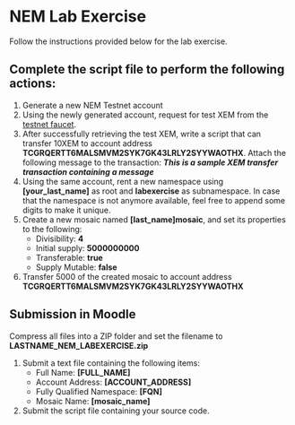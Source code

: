 
# NEM Lab Exercise

Follow the instructions provided below for the lab exercise.

## Complete the script file to perform the following actions:

1. Generate a new NEM Testnet account
2. Using the newly generated account, request for test XEM from the [testnet faucet](http://testfaucet.nem.ph/).
3. After successfully retrieving the test XEM, write a script that can transfer 10XEM to account address **TCGRQERTT6MALSMVM2SYK7GK43LRLY2SYYWAOTHX**. Attach the following message to the transaction: ***This is a sample XEM transfer transaction containing a message***
4. Using the same account, rent a new namespace using **[your_last_name]** as root and **labexercise** as subnamespace. In case that the namespace is not anymore available, feel free to append some digits to make it unique.
5. Create a new mosaic named **[last_name]mosaic**, and set its properties to the following:
	* Divisibility: **4**
	* Initial supply: **5000000000**
	* Transferable: **true**
	* Supply Mutable: **false**
6. Transfer 5000 of the created mosaic to account address **TCGRQERTT6MALSMVM2SYK7GK43LRLY2SYYWAOTHX**

## Submission in Moodle

Compress all files into a ZIP folder and set the filename to **LASTNAME_NEM_LABEXERCISE.zip**

1. Submit a text file containing the following items:
	* Full Name: **[FULL_NAME]**
	* Account Address: **[ACCOUNT_ADDRESS]**
	* Fully Qualified Namespace: **[FQN]**
	* Mosaic Name: **[mosaic_name]**
2. Submit the script file containing your source code.